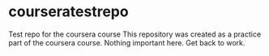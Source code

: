 # courseratestrepo
Test repo for the coursera course
This repository was created as a practice part of the coursera course. Nothing important here. Get back to work.

